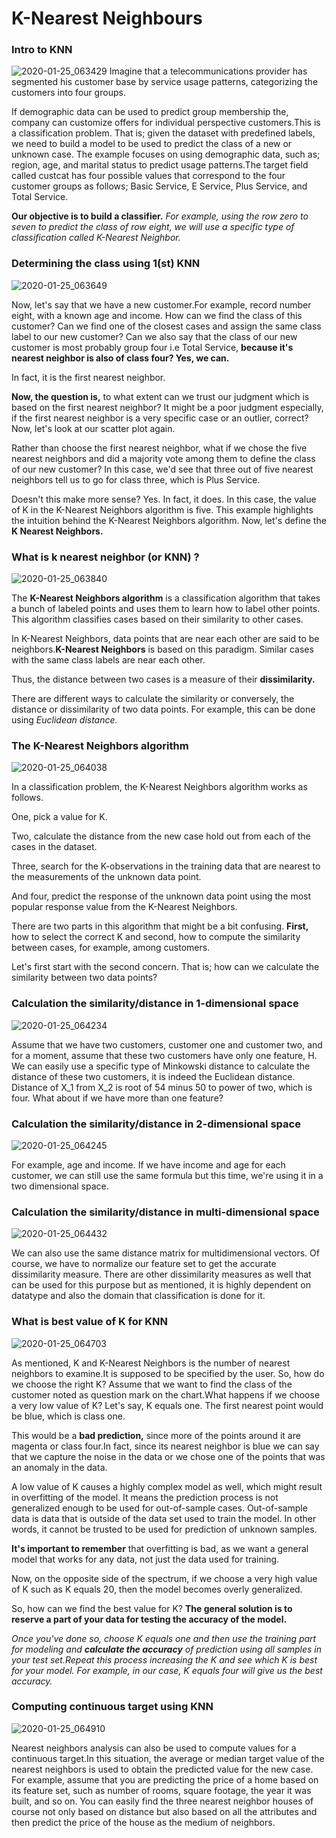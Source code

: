 # K-Nearest Neighbours

### Intro to KNN
![2020-01-25_063429](https://user-images.githubusercontent.com/46414243/73116310-ddccde00-3f3c-11ea-9f3b-6ef7ef49ac54.png)
Imagine that a telecommunications provider has segmented his customer base by service usage patterns, categorizing the customers into four groups. 


If demographic data can be used to predict group membership the, company can customize offers for individual perspective customers.This is a classification problem. That is; given the dataset with predefined labels, we need to build a model to be used to predict the class of a new or unknown case. The example focuses on using demographic data, such as; region, age, and marital status to predict usage patterns.The target field called custcat has four possible values that correspond to the four customer groups as follows; Basic Service, E Service, Plus Service, and Total Service. 

**Our objective is to build a classifier.**
*For example, using the row zero to seven to predict the class of row eight, we will use a specific type of classification called K-Nearest Neighbor.* 

### Determining the class using 1(st) KNN

![2020-01-25_063649](https://user-images.githubusercontent.com/46414243/73116332-356b4980-3f3d-11ea-827f-ff74a26124aa.png)

Now, let's say that we have a new customer.For example, record number eight, with a known age and income. 
How can we find the class of this customer? Can we find one of the closest cases and assign the same class label to our new customer? Can we also say that the class of our new customer is most probably group four i.e Total Service, **because it's nearest neighbor is also of class four? Yes, we can.**

In fact, it is the first nearest neighbor. 

**Now, the question is,** to what extent can we trust our judgment which is based on the first nearest neighbor? It might be a poor judgment especially, if the first nearest neighbor is a very specific case or an outlier, correct? Now, let's look at our scatter plot again. 

Rather than choose the first nearest neighbor, what if we chose the five nearest neighbors and did a majority vote among them to define the class of our new customer? In this case, we'd see that three out of five nearest neighbors tell us to go for class three, which is Plus Service.

Doesn't this make more sense? Yes. In fact, it does. In this case, the value of K in the K-Nearest Neighbors algorithm is five. 
This example highlights the intuition behind the K-Nearest Neighbors algorithm. Now, let's define the **K Nearest Neighbors.**

### What is k nearest neighbor (or KNN) ?

![2020-01-25_063840](https://user-images.githubusercontent.com/46414243/73116344-6481bb00-3f3d-11ea-8a5f-dc7f936ce034.png)

The **K-Nearest Neighbors algorithm** is a classification algorithm that takes a bunch of labeled points and uses them to learn how to label other points. This algorithm classifies cases based on their similarity to other cases.



In K-Nearest Neighbors, data points that are near each other are said to be neighbors.**K-Nearest Neighbors** is based on this paradigm. Similar cases with the same class labels are near each other. 

Thus, the distance between two cases is a measure of their **dissimilarity.**

There are different ways to calculate the similarity or conversely, the distance or dissimilarity of two data points. 
For example, this can be done using *Euclidean distance.*


### The K-Nearest Neighbors algorithm
![2020-01-25_064038](https://user-images.githubusercontent.com/46414243/73116367-cd693300-3f3d-11ea-8ec8-b93eaa75380a.png)

In a classification problem, the K-Nearest Neighbors algorithm works as follows.

One, pick a value for K. 

Two, calculate the distance from the new case hold out from each of the cases in the dataset. 

Three, search for the K-observations in the training data that are nearest to the measurements of the unknown data point. 

And four, predict the response of the unknown data point using the most popular response value from the K-Nearest Neighbors. 

There are two parts in this algorithm that might be a bit confusing.
**First,** how to select the correct K and second, how to compute the similarity between cases, for example, among customers. 

Let's first start with the second concern. That is; how can we calculate the similarity between two data points? 

### Calculation the similarity/distance in 1-dimensional space
![2020-01-25_064234](https://user-images.githubusercontent.com/46414243/73116384-02758580-3f3e-11ea-925c-fdbcefbae4d2.png)

Assume that we have two customers, customer one and customer two, and for a moment, assume that these two customers have only one feature, H. 
We can easily use a specific type of Minkowski distance to calculate the distance of these two customers, it is indeed the Euclidean distance. 
Distance of X_1 from X_2 is root of 54 minus 50 to power of two, which is four. What about if we have more than one feature?

### Calculation the similarity/distance in 2-dimensional space

![2020-01-25_064245](https://user-images.githubusercontent.com/46414243/73116385-0e614780-3f3e-11ea-9d86-92c41728b50e.png)

For example, age and income. If we have income and age for each customer, we can still use the same formula but this time, we're using it in a two dimensional space. 



### Calculation the similarity/distance in multi-dimensional space
![2020-01-25_064432](https://user-images.githubusercontent.com/46414243/73116404-541e1000-3f3e-11ea-8e0d-21e947400fed.png)

We can also use the same distance matrix for multidimensional vectors. Of course, we have to normalize our feature set to get the accurate dissimilarity measure. There are other dissimilarity measures as well that can be used for this purpose but as mentioned, it is highly dependent on datatype and also the domain that classification is done for it. 

### What is best value of K for KNN

![2020-01-25_064703](https://user-images.githubusercontent.com/46414243/73116425-c2fb6900-3f3e-11ea-8f51-891571e72556.png)

As mentioned, K and K-Nearest Neighbors is the number of nearest neighbors to examine.It is supposed to be specified by the user.
So, how do we choose the right K? Assume that we want to find the class of the customer noted as question mark on the chart.What happens if we choose a very low value of K? Let's say, K equals one. The first nearest point would be blue, which is class one. 

This would be a **bad prediction,** since more of the points around it are magenta or class four.In fact, since its nearest neighbor is blue we can say that we capture the noise in the data or we chose one of the points that was an anomaly in the data. 

A low value of K causes a highly complex model as well, which might result in overfitting of the model. It means the prediction process is not generalized enough to be used for out-of-sample cases. Out-of-sample data is data that is outside of the data set used to train the model. In other words, it cannot be trusted to be used for prediction of unknown samples.

**It's important to remember** that overfitting is bad, as we want a general model that works for any data, not just the data used for training. 

Now, on the opposite side of the spectrum, if we choose a very high value of K such as K equals 20, then the model becomes overly generalized. 

So, how can we find the best value for K? **The general solution is to reserve a part of your data for testing the accuracy of the model.**

*Once you've done so, choose K equals one and then use the training part for modeling and **calculate the accuracy** of prediction using all samples in your test set.Repeat this process increasing the K and see which K is best for your model.
For example, in our case, K equals four will give us the best accuracy.*

### Computing continuous target using KNN

![2020-01-25_064910](https://user-images.githubusercontent.com/46414243/73116433-d60e3900-3f3e-11ea-8c37-34e312670be5.png)

Nearest neighbors analysis can also be used to compute values for a continuous target.In this situation, the average or median target value of the nearest neighbors is used to obtain the predicted value for the new case. For example, assume that you are predicting the price of a home based on its feature set, such as number of rooms, square footage, the year it was built, and so on. You can easily find the three nearest neighbor houses of course not only based on distance but also based on all the attributes and then predict the price of the house as the medium of neighbors. 


